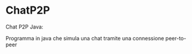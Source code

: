 # ChatP2P
Chat P2P Java:
  
Programma in java che simula una chat tramite una connessione peer-to-peer
    
